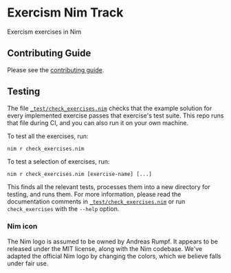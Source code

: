 # Exercism Nim Track

Exercism exercises in Nim

## Contributing Guide

Please see the [contributing guide](https://exercism.org/docs/building/tracks).

## Testing

The file [`_test/check_exercises.nim`](https://github.com/exercism/nim/blob/main/_test/check_exercises.nim) checks that the example solution for every implemented exercise passes that exercise's test suite. This repo runs that file during CI, and you can also run it on your own machine.

To test all the exercises, run:

```shell
nim r check_exercises.nim
```

To test a selection of exercises, run:

```shell
nim r check_exercises.nim [exercise-name] [...]
```

This finds all the relevant tests, processes them into a new directory for testing, and runs them. For more information, please read the documentation comments in [`_test/check_exercises.nim`](https://github.com/exercism/nim/blob/main/_test/check_exercises.nim) or run `check_exercises` with the `--help` option.

### Nim icon

The Nim logo is assumed to be owned by Andreas Rumpf. It appears to be released under the MIT license, along with the Nim codebase. We've adapted the official Nim logo by changing the colors, which we believe falls under fair use.
